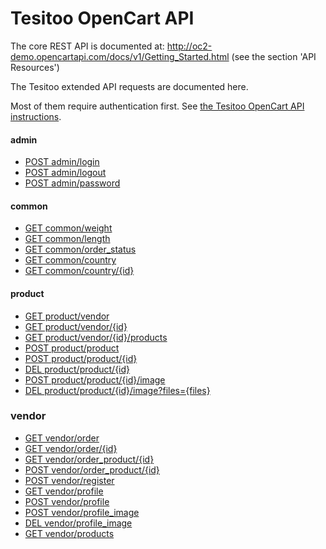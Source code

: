 # Tesitoo OpenCart API #

The core REST API is documented at:
http://oc2-demo.opencartapi.com/docs/v1/Getting_Started.html (see the section 'API Resources')

The Tesitoo extended API requests are documented here.

Most of them require authentication first. See [the Tesitoo OpenCart API instructions](https://docs.google.com/document/d/19rFh9ekIklVX75kOpjOVkEvCt5RWucAbq9PFDtUu1bA).


#### admin ####

* [POST admin/login](post_admin_login.md)
* [POST admin/logout](post_admin_logout.md)
* [POST admin/password](post_admin_password.md)

#### common ####

* [GET common/weight](get_common_weight.md)
* [GET common/length](get_common_length.md)
* [GET common/order_status](get_order_status.md)
* [GET common/country](get_common_country.md)
* [GET common/country/{id}](get_common_country_id.md)

#### product ####

* [GET product/vendor](get_product_vendor.md)
* [GET product/vendor/{id}](get_product_vendor_id.md  )
* [GET product/vendor/{id}/products](get_product_vendor_products.md)
* [POST product/product](post_product_product.md)
* [POST product/product/{id}](post_product_product_id.md)
* [DEL product/product/{id}](del_product_product_id.md)
* [POST product/product/{id}/image](post_product_product_image.md)
* [DEL product/product/{id}/image?files={files}](del_product_product_image.md)

### vendor ####

* [GET vendor/order](get_vendor_order.md)
* [GET vendor/order/{id}](get_vendor_order_id.md)
* [GET vendor/order_product/{id}](get_vendor_order_product_id.md)
* [POST vendor/order_product/{id}](post_vendor_order_product_id.md)
* [POST vendor/register](post_vendor_register.md)
* [GET vendor/profile](get_vendor_profile.md)
* [POST vendor/profile](post_vendor_profile.md)
* [POST vendor/profile_image](post_vendor_profile_image.md)
* [DEL vendor/profile_image](del_vendor_profile_image.md)
* [GET vendor/products](get_vendor_products.md)
